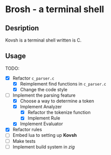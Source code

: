 Brosh - a terminal shell
========================

Desription
----------
Kovsh is a terminal shell written is C.

Usage
-----

TODO:
- [x] Refactor `c_parser.c`
    - [x] Reimplement find functions in `c_parser.c`
    - [x] Change the code style
- [ ] Implement the parsing feature
    - [x] Choose a way to determine a token
    - [x] Implement Analyzer
        - [x] Refactor the tokenize function
        - [x] Implement Rule
    - [x] Implement Evaluator

- [x] Refactor rules
- [ ] Embed lua to setting up **Kovsh**
- [ ] Make tests
- [ ] Implement build system in *zig*
